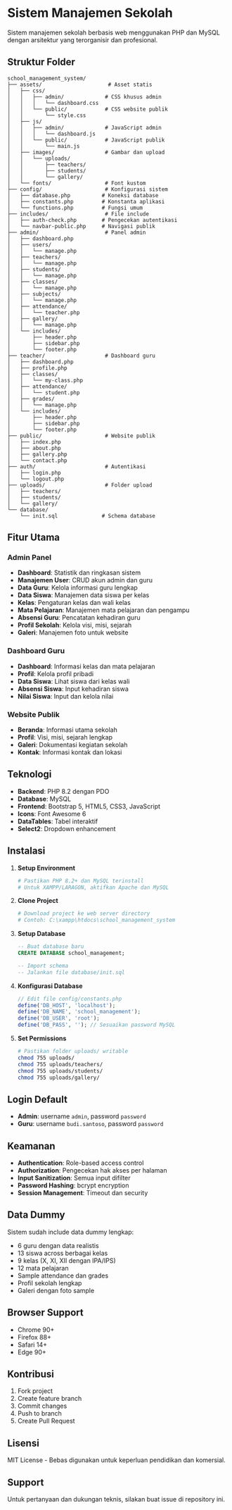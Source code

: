 # Sistem Manajemen Sekolah

Sistem manajemen sekolah berbasis web menggunakan PHP dan MySQL dengan arsitektur yang terorganisir dan profesional.

## Struktur Folder

```
school_management_system/
├── assets/                     # Asset statis
│   ├── css/
│   │   ├── admin/             # CSS khusus admin
│   │   │   └── dashboard.css
│   │   └── public/            # CSS website publik
│   │       └── style.css
│   ├── js/
│   │   ├── admin/             # JavaScript admin
│   │   │   └── dashboard.js
│   │   └── public/            # JavaScript publik
│   │       └── main.js
│   ├── images/                # Gambar dan upload
│   │   └── uploads/
│   │       ├── teachers/
│   │       ├── students/
│   │       └── gallery/
│   └── fonts/                 # Font kustom
├── config/                    # Konfigurasi sistem
│   ├── database.php          # Koneksi database
│   ├── constants.php         # Konstanta aplikasi
│   └── functions.php         # Fungsi umum
├── includes/                  # File include
│   ├── auth-check.php        # Pengecekan autentikasi
│   └── navbar-public.php     # Navigasi publik
├── admin/                     # Panel admin
│   ├── dashboard.php
│   ├── users/
│   │   └── manage.php
│   ├── teachers/
│   │   └── manage.php
│   ├── students/
│   │   └── manage.php
│   ├── classes/
│   │   └── manage.php
│   ├── subjects/
│   │   └── manage.php
│   ├── attendance/
│   │   └── teacher.php
│   ├── gallery/
│   │   └── manage.php
│   └── includes/
│       ├── header.php
│       ├── sidebar.php
│       └── footer.php
├── teacher/                   # Dashboard guru
│   ├── dashboard.php
│   ├── profile.php
│   ├── classes/
│   │   └── my-class.php
│   ├── attendance/
│   │   └── student.php
│   ├── grades/
│   │   └── manage.php
│   └── includes/
│       ├── header.php
│       ├── sidebar.php
│       └── footer.php
├── public/                    # Website publik
│   ├── index.php
│   ├── about.php
│   ├── gallery.php
│   └── contact.php
├── auth/                      # Autentikasi
│   ├── login.php
│   └── logout.php
├── uploads/                   # Folder upload
│   ├── teachers/
│   ├── students/
│   └── gallery/
└── database/
    └── init.sql              # Schema database
```

## Fitur Utama

### Admin Panel
- **Dashboard**: Statistik dan ringkasan sistem
- **Manajemen User**: CRUD akun admin dan guru
- **Data Guru**: Kelola informasi guru lengkap
- **Data Siswa**: Manajemen data siswa per kelas
- **Kelas**: Pengaturan kelas dan wali kelas
- **Mata Pelajaran**: Manajemen mata pelajaran dan pengampu
- **Absensi Guru**: Pencatatan kehadiran guru
- **Profil Sekolah**: Kelola visi, misi, sejarah
- **Galeri**: Manajemen foto untuk website

### Dashboard Guru
- **Dashboard**: Informasi kelas dan mata pelajaran
- **Profil**: Kelola profil pribadi
- **Data Siswa**: Lihat siswa dari kelas wali
- **Absensi Siswa**: Input kehadiran siswa
- **Nilai Siswa**: Input dan kelola nilai

### Website Publik
- **Beranda**: Informasi utama sekolah
- **Profil**: Visi, misi, sejarah lengkap
- **Galeri**: Dokumentasi kegiatan sekolah
- **Kontak**: Informasi kontak dan lokasi

## Teknologi

- **Backend**: PHP 8.2 dengan PDO
- **Database**: MySQL
- **Frontend**: Bootstrap 5, HTML5, CSS3, JavaScript
- **Icons**: Font Awesome 6
- **DataTables**: Tabel interaktif
- **Select2**: Dropdown enhancement

## Instalasi

1. **Setup Environment**
   ```bash
   # Pastikan PHP 8.2+ dan MySQL terinstall
   # Untuk XAMPP/LARAGON, aktifkan Apache dan MySQL
   ```

2. **Clone Project**
   ```bash
   # Download project ke web server directory
   # Contoh: C:\xampp\htdocs\school_management_system
   ```

3. **Setup Database**
   ```sql
   -- Buat database baru
   CREATE DATABASE school_management;
   
   -- Import schema
   -- Jalankan file database/init.sql
   ```

4. **Konfigurasi Database**
   ```php
   // Edit file config/constants.php
   define('DB_HOST', 'localhost');
   define('DB_NAME', 'school_management');
   define('DB_USER', 'root');
   define('DB_PASS', ''); // Sesuaikan password MySQL
   ```

5. **Set Permissions**
   ```bash
   # Pastikan folder uploads/ writable
   chmod 755 uploads/
   chmod 755 uploads/teachers/
   chmod 755 uploads/students/
   chmod 755 uploads/gallery/
   ```

## Login Default

- **Admin**: username `admin`, password `password`
- **Guru**: username `budi.santoso`, password `password`

## Keamanan

- **Authentication**: Role-based access control
- **Authorization**: Pengecekan hak akses per halaman
- **Input Sanitization**: Semua input difilter
- **Password Hashing**: bcrypt encryption
- **Session Management**: Timeout dan security

## Data Dummy

Sistem sudah include data dummy lengkap:
- 6 guru dengan data realistis
- 13 siswa across berbagai kelas
- 9 kelas (X, XI, XII dengan IPA/IPS)
- 12 mata pelajaran
- Sample attendance dan grades
- Profil sekolah lengkap
- Galeri dengan foto sample

## Browser Support

- Chrome 90+
- Firefox 88+
- Safari 14+
- Edge 90+

## Kontribusi

1. Fork project
2. Create feature branch
3. Commit changes
4. Push to branch
5. Create Pull Request

## Lisensi

MIT License - Bebas digunakan untuk keperluan pendidikan dan komersial.

## Support

Untuk pertanyaan dan dukungan teknis, silakan buat issue di repository ini.